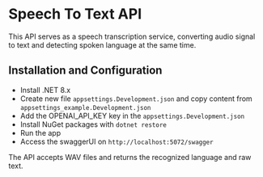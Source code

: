 # Speech To Text API
This API serves as a speech transcription service, converting audio signal to text and detecting spoken language at the same time.

## Installation and Configuration
- Install .NET 8.x
- Create new file `appsettings.Development.json` and copy content from `appsettings_example.Development.json`
- Add the OPENAI_API_KEY key in the `appsettings.Development.json`
- Install NuGet packages with `dotnet restore`
- Run the app
- Access the swaggerUI on `http://localhost:5072/swagger`

The API accepts WAV files and returns the recognized language and raw text.